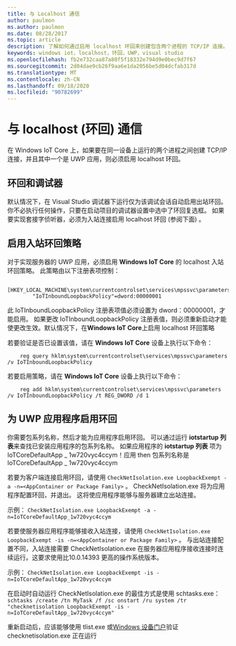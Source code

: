 ```yaml
---
title: 与 Localhost 通信
author: paulmon
ms.author: paulmon
ms.date: 08/28/2017
ms.topic: article
description: 了解如何通过启用 localhost 环回来创建包含两个进程的 TCP/IP 连接。
keywords: windows iot，localhost，环回，UWP，visual studio
ms.openlocfilehash: fb2e732caa87a80f5f18332e794d9e0bec9d7f67
ms.sourcegitcommit: 2d04dae9cb26f9aa6e1da2056be5d04dcfab317d
ms.translationtype: MT
ms.contentlocale: zh-CN
ms.lasthandoff: 09/18/2020
ms.locfileid: "90782699"
---
```

# <a name="communicating-with-localhost-loopback"></a>与 localhost (环回) 通信

在 Windows IoT Core 上，如果要在同一设备上运行的两个进程之间创建 TCP/IP 连接，并且其中一个是 UWP 应用，则必须启用 localhost 环回。

## <a name="loopback-and-the-debugger"></a>环回和调试器 
默认情况下，在 Visual Studio 调试器下运行仅为该调试会话自动启用出站环回。你不必执行任何操作，只要在启动项目的调试器设置中选中了环回复选框。 如果要实现套接字侦听器，必须为入站连接启用 localhost 环回 (参阅下面) 。
 
## <a name="enabling-the-inbound-loopback-policy"></a>启用入站环回策略
对于实现服务器的 UWP 应用，必须启用 **Windows IoT Core** 的 localhost 入站环回策略。  此策略由以下注册表项控制：

        [HKEY_LOCAL_MACHINE\system\currentcontrolset\services\mpssvc\parameters]
            "IoTInboundLoopbackPolicy"=dword:00000001

此 IoTInboundLoopbackPolicy 注册表项值必须设置为 dword：00000001，才能启用。 如果更改 IoTInboundLoopbackPolicy 注册表值，则必须重新启动才能使更改生效。默认情况下，在**Windows IoT Core**上启用 localhost 环回策略

若要验证是否已设置该值，请在 **Windows IoT Core** 设备上执行以下命令：

        reg query hklm\system\currentcontrolset\services\mpssvc\parameters /v IoTInboundLoopbackPolicy

若要启用策略，请在 **Windows IoT Core** 设备上执行以下命令：

        reg add hklm\system\currentcontrolset\services\mpssvc\parameters /v IoTInboundLoopbackPolicy /t REG_DWORD /d 1
 

## <a name="enabling-loopback-for-a-uwp-application"></a>为 UWP 应用程序启用环回
你需要包系列名称，然后才能为应用程序启用环回。  可以通过运行 **iotstartup 列表**来查找已安装应用程序的包系列名称。  如果应用程序的 **iotstartup 列表** 项为 IoTCoreDefaultApp \_ 1w720vyc4ccym！应用 then 包系列名称是 IoTCoreDefaultApp \_ 1w720vyc4ccym

若要为客户端连接启用环回，请使用 `CheckNetIsolation.exe LoopbackExempt -a -n=<AppContainer or Package Family>` 。  CheckNetIsolation.exe 将为应用程序配置环回，并退出。 这将使应用程序能够与服务器建立出站连接。

示例： `CheckNetIsolation.exe LoopbackExempt -a -n=IoTCoreDefaultApp_1w720vyc4ccym`

若要使服务器应用程序能够接收入站连接，请使用 `CheckNetIsolation.exe LoopbackExempt -is -n=<AppContainer or Package Family>` 。 与出站连接配置不同，入站连接需要 CheckNetIsolation.exe 在服务器应用程序接收连接时连续运行。这要求使用比10.0.14393 更高的操作系统版本。

示例： `CheckNetIsolation.exe LoopbackExempt -is -n=IoTCoreDefaultApp_1w720vyc4ccym`

在启动时自动运行 CheckNetIsolation.exe 的最佳方式是使用 schtasks.exe： `schtasks /create /tn MyTask /f /sc onstart /ru system /tr "checknetisolation LoopbackExempt -is -n=IoTCoreDefaultApp_1w720vyc4ccym"`

重新启动后，应该能够使用 tlist.exe 或[Windows 设备门户](https://developer.microsoft.com/en-us/windows/iot/docs/deviceportal)验证 checknetisolation.exe 正在运行
